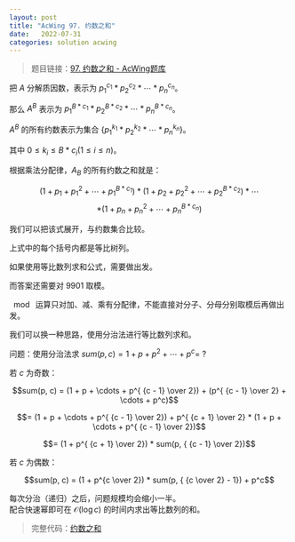```yaml
---
layout: post
title: "AcWing 97. 约数之和"
date:   2022-07-31
categories: solution acwing
---
```


> 题目链接：<a href="https://www.acwing.com/problem/content/99/" target="_blank">97. 约数之和 - AcWing题库</a>

把 $A$ 分解质因数，表示为 $p^{c_1}_1 * p^{c_2}_2 * \cdots * p^{c_n}_n$。

那么 $A^B$ 表示为 $p_1^{B * c_1} * p_2^{B * c_2} * \cdots * p_n^{B * c_n}$。

$A^B$ 的所有约数表示为集合 $\{p^{k_1}_1 * p^{k_2}_2 * \cdots * p^{k_n}_n\}$。

其中 $0 \le k_i \le B * c_i (1 \le i \le n)$。

根据乘法分配律，$A_B$ 的所有约数之和就是：

$$(1 + p_1 + p_1^2 + \cdots + p_1^{B*c_1}) * (1 + p_2 + p_2^2 + \cdots + p_2^{B*c_2}) * \cdots$$
$$* (1 + p_n + p_n^2 + \cdots + p_n^{B*c_n})$$

我们可以把该式展开，与约数集合比较。

上式中的每个括号内都是等比树列。

如果使用等比数列求和公式，需要做出发。

而答案还需要对 $9901$ 取模。

$\mod{}$ 运算只对加、减、乘有分配律，不能直接对分子、分母分别取模后再做出发。

我们可以换一种思路，使用分治法进行等比数列求和。

问题：使用分治法求 $sum(p, c) = 1 + p + p^2 + \cdots + p^c =~?$   

若 $c$ 为奇数：

$$sum(p, c) = (1 + p + \cdots + p^{ {c - 1} \over 2}) + (p^{ {c - 1} \over 2} + \cdots + p^c)$$

$$= (1 + p + \cdots + p^{ {c - 1} \over 2}) + p^{ {c + 1} \over 2} * (1 + p + \cdots + p^{ {c - 1} \over 2})$$

$$= (1 + p^{ {c + 1} \over 2}) * sum(p, { {c - 1} \over 2})$$

若 $c$ 为偶数：

$$sum(p, c) = (1 + p^{c \over 2}) * sum(p, { {c \over 2} - 1}) + p^c$$

每次分治（递归）之后，问题规模均会缩小一半。  
配合快速幂即可在 $\mathcal{O}(\log c)$ 的时间内求出等比数列的和。

> 完整代码：<a href="https://gitee.com/lyccrius/oi/blob/master/AcWing/97/约数之和.cpp" target="_blank">约数之和</a>